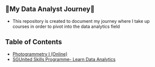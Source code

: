 ## 🌱My Data Analyst Journey🌱
- This repository is created to document my journey where I take up courses in order to pivot into the data analytics field

## Table of Contents
- [Photogrammetry I (Online)](https://github.com/chongjunn-tech/data-analyst-journey/tree/master/Photogrammetry_I)
- [SGUnited Skills Programme- Learn Data Analytics](https://github.com/chongjunn-tech/data-analyst-journey/tree/master/SGUS%20Learn%20Data%20Analytics)


 
